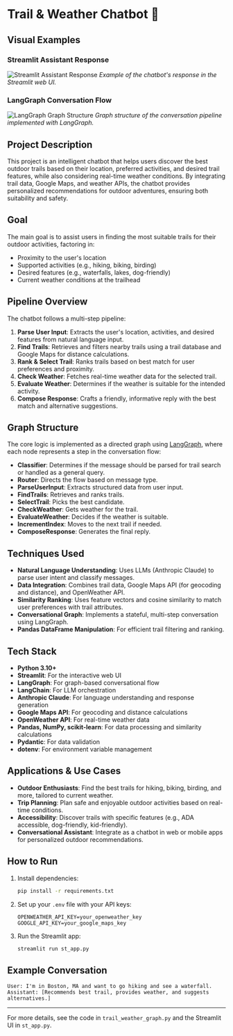 # Trail & Weather Chatbot 🌲

## Visual Examples

### Streamlit Assistant Response

![Streamlit Assistant Response](assets/assistant-response.png)
*Example of the chatbot's response in the Streamlit web UI.*

### LangGraph Conversation Flow

![LangGraph Graph Structure](assets/graph.png)
*Graph structure of the conversation pipeline implemented with LangGraph.*

## Project Description
This project is an intelligent chatbot that helps users discover the best outdoor trails based on their location, preferred activities, and desired trail features, while also considering real-time weather conditions. By integrating trail data, Google Maps, and weather APIs, the chatbot provides personalized recommendations for outdoor adventures, ensuring both suitability and safety.

## Goal
The main goal is to assist users in finding the most suitable trails for their outdoor activities, factoring in:
- Proximity to the user's location
- Supported activities (e.g., hiking, biking, birding)
- Desired features (e.g., waterfalls, lakes, dog-friendly)
- Current weather conditions at the trailhead

## Pipeline Overview
The chatbot follows a multi-step pipeline:
1. **Parse User Input**: Extracts the user's location, activities, and desired features from natural language input.
2. **Find Trails**: Retrieves and filters nearby trails using a trail database and Google Maps for distance calculations.
3. **Rank & Select Trail**: Ranks trails based on best match for user preferences and proximity.
4. **Check Weather**: Fetches real-time weather data for the selected trail.
5. **Evaluate Weather**: Determines if the weather is suitable for the intended activity.
6. **Compose Response**: Crafts a friendly, informative reply with the best match and alternative suggestions.

## Graph Structure
The core logic is implemented as a directed graph using [LangGraph](https://github.com/langchain-ai/langgraph), where each node represents a step in the conversation flow:



- **Classifier**: Determines if the message should be parsed for trail search or handled as a general query.
- **Router**: Directs the flow based on message type.
- **ParseUserInput**: Extracts structured data from user input.
- **FindTrails**: Retrieves and ranks trails.
- **SelectTrail**: Picks the best candidate.
- **CheckWeather**: Gets weather for the trail.
- **EvaluateWeather**: Decides if the weather is suitable.
- **IncrementIndex**: Moves to the next trail if needed.
- **ComposeResponse**: Generates the final reply.

## Techniques Used
- **Natural Language Understanding**: Uses LLMs (Anthropic Claude) to parse user intent and classify messages.
- **Data Integration**: Combines trail data, Google Maps API (for geocoding and distance), and OpenWeather API.
- **Similarity Ranking**: Uses feature vectors and cosine similarity to match user preferences with trail attributes.
- **Conversational Graph**: Implements a stateful, multi-step conversation using LangGraph.
- **Pandas DataFrame Manipulation**: For efficient trail filtering and ranking.

## Tech Stack
- **Python 3.10+**
- **Streamlit**: For the interactive web UI
- **LangGraph**: For graph-based conversational flow
- **LangChain**: For LLM orchestration
- **Anthropic Claude**: For language understanding and response generation
- **Google Maps API**: For geocoding and distance calculations
- **OpenWeather API**: For real-time weather data
- **Pandas, NumPy, scikit-learn**: For data processing and similarity calculations
- **Pydantic**: For data validation
- **dotenv**: For environment variable management

## Applications & Use Cases
- **Outdoor Enthusiasts**: Find the best trails for hiking, biking, birding, and more, tailored to current weather.
- **Trip Planning**: Plan safe and enjoyable outdoor activities based on real-time conditions.
- **Accessibility**: Discover trails with specific features (e.g., ADA accessible, dog-friendly, kid-friendly).
- **Conversational Assistant**: Integrate as a chatbot in web or mobile apps for personalized outdoor recommendations.

## How to Run
1. Install dependencies:
   ```bash
   pip install -r requirements.txt
   ```
2. Set up your `.env` file with your API keys:
   ```env
   OPENWEATHER_API_KEY=your_openweather_key
   GOOGLE_API_KEY=your_google_maps_key
   ```
3. Run the Streamlit app:
   ```bash
   streamlit run st_app.py
   ```

## Example Conversation
```
User: I'm in Boston, MA and want to go hiking and see a waterfall.
Assistant: [Recommends best trail, provides weather, and suggests alternatives.]
```

---

For more details, see the code in `trail_weather_graph.py` and the Streamlit UI in `st_app.py`.
